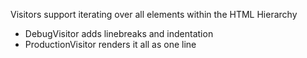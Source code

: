 Visitors support iterating over all elements within the HTML Hierarchy
- DebugVisitor adds linebreaks and indentation
- ProductionVisitor renders it all as one line